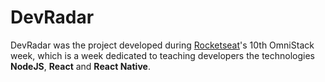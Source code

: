# DevRadar

DevRadar was the project developed during [Rocketseat](https://rocketseat.com.br/ "Rocketseat's Homepage")'s 10th OmniStack week, which is a week dedicated to teaching developers the technologies **NodeJS**, **React** and **React Native**.
